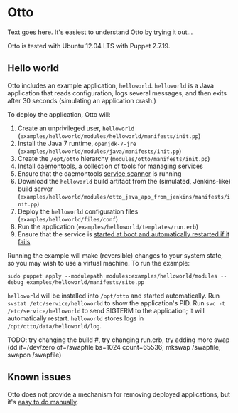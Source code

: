 Otto
====

Text goes here. It's easiest to understand Otto by trying it out...

Otto is tested with Ubuntu 12.04 LTS with Puppet 2.7.19.

Hello world
-----------

Otto includes an example application, `helloworld`. `helloworld` is a Java application that reads configuration, logs several messages, and then exits after 30 seconds (simulating an application crash.)

To deploy the application, Otto will:

1. Create an unprivileged user, `helloworld` (`examples/helloworld/modules/helloworld/manifests/init.pp`)
2. Install the Java 7 runtime, `openjdk-7-jre` (`examples/helloworld/modules/java/manifests/init.pp`)
2. Create the `/opt/otto` hierarchy (`modules/otto/manifests/init.pp`)
3. Install [daemontools](http://cr.yp.to/daemontools.html), a collection of tools for managing services
4. Ensure that the daemontools [service scanner](http://cr.yp.to/daemontools/svscan.html) is running
5. Download the `helloworld` build artifact from the (simulated, Jenkins-like) build server (`examples/helloworld/modules/otto_java_app_from_jenkins/manifests/init.pp`)
6. Deploy the `helloworld` configuration files (`examples/helloworld/files/conf`)
7. Run the application (`examples/helloworld/templates/run.erb`)
8. Ensure that the service is [started at boot and automatically restarted if it fails](http://cr.yp.to/daemontools/faq/create.html#why)

Running the example will make (reversible) changes to your system state, so you may wish to use a virtual machine. To run the example:

    sudo puppet apply --modulepath modules:examples/helloworld/modules --debug examples/helloworld/manifests/site.pp

`helloworld` will be installed into `/opt/otto` and started automatically. Run `svstat /etc/service/helloworld` to show the application's PID. Run `svc -t /etc/service/helloworld` to send SIGTERM to the application; it will automatically restart. `helloworld` stores logs in `/opt/otto/data/helloworld/log`.

TODO: try changing the build #, try changing run.erb, try adding more swap (dd if=/dev/zero of=/swapfile bs=1024 count=65536; mkswap /swapfile; swapon /swapfile)

Known issues
------------

Otto does not provide a mechanism for removing deployed applications, but it's [easy to do manually](http://cr.yp.to/daemontools/faq/create.html#remove).